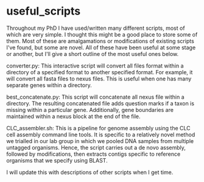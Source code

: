 # useful_scripts
Throughout my PhD I have used/written many different scripts, most of which are very simple. I thought this might be a good place to store some of them. Most of these are amalgamations or modifications of existing scripts I've found, but some are novel. All of these have been useful at some stage or another, but I'll give a short outline of the most useful ones below.

converter.py: This interactive script will convert all files format within a directory of a specified format to another specified format. For example, it will convert all fasta files to nexus files. This is useful when one has many separate genes within a directory.

best_concatenate.py: This script will concatenate all nexus file within a directory. The resulting concatenated file adds question marks if a taxon is missing within a particular gene. Additionally, gene boundaries are maintained within a nexus block at the end of the file.

CLC_assembler.sh: This is a pipeline for genome assembly using the CLC cell assembly command line tools. It is specific to a relatively novel method we trialled in our lab group in which we pooled DNA samples from multiple untagged organisms. Hence, the script carries out a de novo assembly, followed by modifications, then extracts contigs specific to reference organisms that we specify using BLAST.

I will update this with descriptions of other scripts when I get time.
